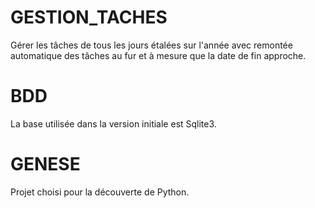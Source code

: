 # GESTION_TACHES
Gérer les tâches de tous les jours étalées sur l'année avec remontée automatique
des tâches au fur et à mesure que la date de fin approche.

# BDD
La base utilisée dans la version initiale est Sqlite3.

# GENESE
Projet choisi pour la découverte de Python.
